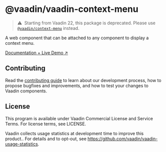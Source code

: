 # @vaadin/vaadin-context-menu

> ⚠️&nbsp; Starting from Vaadin 22, this package is deprecated.
> Please use [`@vaadin/context-menu`](https://www.npmjs.com/package/@vaadin/context-menu) instead.

A web component that can be attached to any component to display a context menu.

[Documentation + Live Demo ↗](https://vaadin.com/docs/latest/ds/components/context-menu)

## Contributing

Read the [contributing guide](https://vaadin.com/docs/latest/guide/contributing/overview) to learn about our development process, how to propose bugfixes and improvements, and how to test your changes to Vaadin components.

## License

This program is available under Vaadin Commercial License and Service Terms. For license terms, see LICENSE.

Vaadin collects usage statistics at development time to improve this product..
For details and to opt-out, see https://github.com/vaadin/vaadin-usage-statistics.
